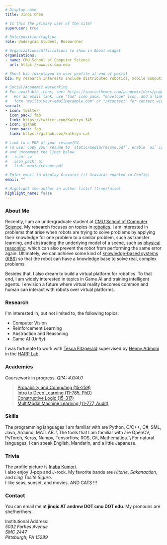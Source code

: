 ```yaml
---
# Display name
title: Jinqi Chen

# Is this the primary user of the site?
superuser: true

# Role/position/tagline
role: Undergrad Student, Researcher

# Organizations/Affiliations to show in About widget
organizations:
- name: CMU School of Computer Science
  url: https://www.cs.cmu.edu

# Short bio (displayed in user profile at end of posts)
bio: My research interests include distributed robotics, mobile computing and programmable matter.

# Social/Academic Networking
# For available icons, see: https://sourcethemes.com/academic/docs/page-builder/#icons
#   For an email link, use "fas" icon pack, "envelope" icon, and a link in the
#   form "mailto:your-email@example.com" or "/#contact" for contact widget.
social:
- icon: twitter
  icon_pack: fab
  link: https://twitter.com/Kathryn_345
- icon: github
  icon_pack: fab
  link: https://github.com/kathryn-cat

# Link to a PDF of your resume/CV.
# To use: copy your resume to `static/media/resume.pdf`, enable `ai` icons in `params.toml`, 
# and uncomment the lines below.
# - icon: cv
#   icon_pack: ai
#   link: media/resume.pdf

# Enter email to display Gravatar (if Gravatar enabled in Config)
email: ""

# Highlight the author in author lists? (true/false)
highlight_name: false
---
```


### About Me 

Recently, I am an undergraduate student at [CMU School of Computer Science](https://www.cs.cmu.edu). My research focuses on topics in [robotics](https://www.ri.cmu.edu). I am interested in problems that arise when robots are trying to solve problems by applying their knowledge for one problem to a similar problem, such as transfer learning, and abstracting the underlying model of a scene, such as [physical reasoning](https://phyre.ai), which can also prevent the robot from performing the same error again. Ultimately, we can achieve some kind of [knowledge-based systems (KBS)](https://en.wikipedia.org/wiki/Knowledge-based_systems) so that the robot can have a knowledge base to solve real, complex problems. 

Besides that, I also dream to build a virtual platform for robotics. To that end, I am widely interested in topics in Game AI and training intelligent agents. I envision a future where virtual reality becomes common and human can interact with robots over virtual platforms. 


### Research 

I'm interested in, but not limited to, the following topics: 
- Computer Vision
- Reinforcement Learning
- Abstraction and Reasoning 
- Game AI (_Unity_)

I was fortunate to work with [Tesca Fitzgerald](https://www.tescafitzgerald.com) supervised by [Henny Admoni](http://hennyadmoni.com) in the [HARP Lab](http://harp.ri.cmu.edu). 

### Academics 

Coursework in progress: _QPA: 4.0/4.0_
> [Probability and Computing (15-259)](https://www.cs.cmu.edu/~harchol/PnC/class.html) \
> [Intro to Deep Learning (11-785, PhD)](https://deeplearning.cs.cmu.edu/S21/index.html) \
> [Constructive Logic (15-317)](http://symbolaris.com/course/constlog.html) \
> [MultiModal Machine Learning (11-777, Audit)](https://cmu-multicomp-lab.github.io/mmml-course/fall2020/) 

### Skills 
The programming languages I am familiar with are Python, C/C++, C#, SML, Java, Arduino, MATLAB. \ 
The tools that I am familiar with are OpenCV, PyTorch, Keras, Numpy, Tensorflow, ROS, Git, Mathematica. \ 
For natural languages, I can speak English, Mandarin, and a little Japanese. 

### Trivia
The profile picture is [Inaba Kumori](https://www.youtube.com/channel/UCNElM45JypxqAR73RoUQ10g). \
I also enjoy J-pop and J-rock. My favorite bands are _Hitorie_, _Sakanaction_, and _Ling Tosite Sigure_. \
I like seas, sunset, and movies. AND CATS !!!

### Contact 
You can email me at **jinqic AT andrew DOT cmu DOT edu**. My pronouns are she/her/hers. 

Institutional Address:  \
_5032 Forbes Avenue_ \
_SMC 2447_ \
_Pittsburgh, PA 15289_
